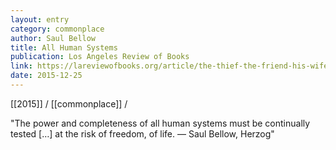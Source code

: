 ```yaml
---
layout: entry
category: commonplace
author: Saul Bellow
title: All Human Systems
publication: Los Angeles Review of Books
link: https://lareviewofbooks.org/article/the-thief-the-friend-his-wife-and-her-lover/
date: 2015-12-25
---
```


[[2015]] / [[commonplace]] / 

"The power and completeness of all human systems must be continually tested […] at the risk of freedom, of life. — Saul Bellow, Herzog"

